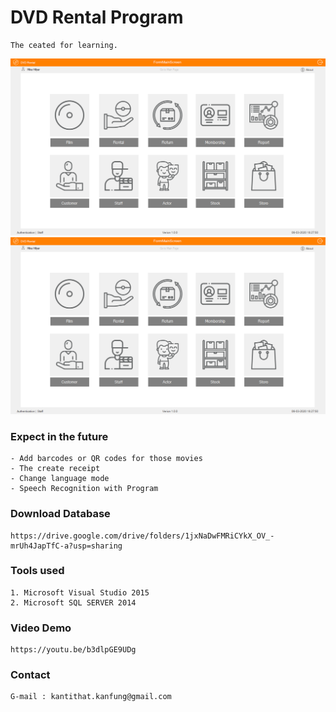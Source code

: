 # DVD Rental Program
	
	The ceated for learning.
![title](pictureApp/main_page.png)
![title](PictureApp/main_page.png)

### Expect in the future
	- Add barcodes or QR codes for those movies
	- The create receipt
	- Change language mode
	- Speech Recognition with Program

### Download Database
	https://drive.google.com/drive/folders/1jxNaDwFMRiCYkX_OV_-mrUh4JapTfC-a?usp=sharing
	
### Tools used
	1. Microsoft Visual Studio 2015
	2. Microsoft SQL SERVER 2014
	
### Video Demo
	https://youtu.be/b3dlpGE9UDg

### Contact
	G-mail : kantithat.kanfung@gmail.com
